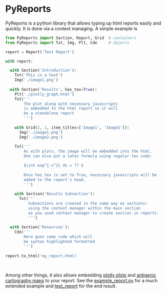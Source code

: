 # PyReports
PyReports is a python library that allows typing up html reports easily and quickly.
It is done via a context managing. A simple example is 

```python
from PyReports import Section, Report, Grid  # containers
from PyReports import Txt, Img, Plt, Cde     # objects

report = Report('Test Report')  

with report:

  with Section('Introduction'):  
    Txt('This is a text')  
    Img('./image1.png') 
    
  with Section('Results', has_tex=True):
    Plt('./plotly_graph.html')
    Txt('''
        The plot along with necessary javascripts
        is embedded to the html report so it will
        be a standalone report
        ''')
    
    with Grid(2, 1, item_titles=['Image1', 'Image2']):
      Img('./image1.png')
      Img('./image2.png')
      
    Txt('''
        As with plots, the image will be embedded into the html.
        One can also put a latex formula using regular tex code:

        $\int exp^{-x^2} dx = ?? $
        
        Once has_tex is set to True, necessary javascripts will be 
        added to the report`s head.
        ''')
        
    with Section('Results Subsection'):
      Txt('''
          Subsections are created in the same way as sections:
          using the context manager within the main section
          as you used context manager to create section in reports.
          ''')
    
  with Section('Resources'):
    Cde('''
        Here goes some code which will
        be syntax highlighted formatted
        ''')
    
report.to_html('my_report.html)
    
 
```
Among other things, it also allows embedding [plotly plots](https://plotly.com/) and [antigenic cartography maps](https://www.antigenic-cartography.org/) to your report. See the [example_report.py](https://github.com/iAvicenna/PyReports/blob/main/test/examples/example_report.py) for a much extended example 
and [test_report](https://github.com/iAvicenna/PyReports/blob/main/test/test_report.html) for the end result.
